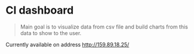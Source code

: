 # CI dashboard
> Main goal is to visualize data from csv file and build charts from this data to show to the user.

Currently available on address http://159.89.18.25/ 
